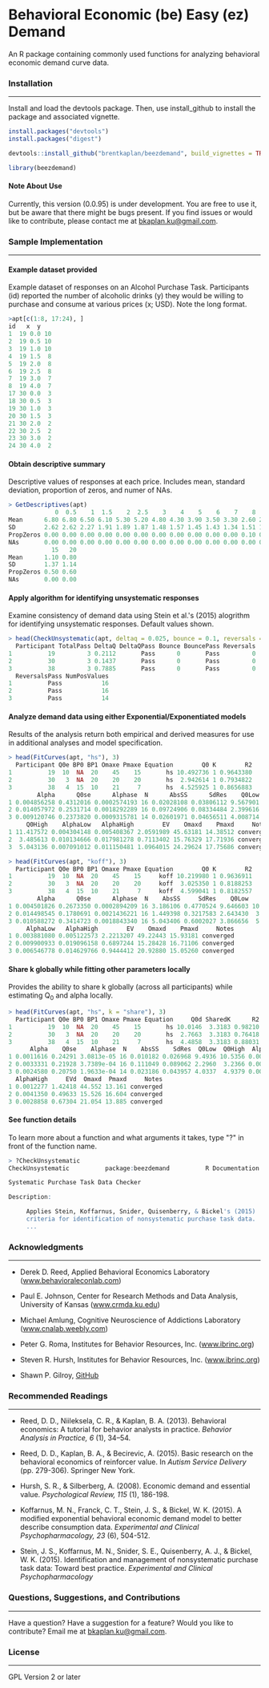 # Behavioral Economic (be) Easy (ez) Demand
An R package containing commonly used functions for analyzing behavioral economic demand curve data.

### Installation
----------------
Install and load the devtools package. Then, use install_github to
install the package and associated vignette.

```r
install.packages("devtools")
install.packages("digest")

devtools::install_github("brentkaplan/beezdemand", build_vignettes = TRUE)

library(beezdemand)
```

#### Note About Use
Currently, this version (0.0.95) is under development. You are free to use it,
but be aware that there might be bugs present.
If you find issues or would like to contribute, please contact me at <bkaplan.ku@gmail.com>.

### Sample Implementation
-------------------------

#### Example dataset provided
Example dataset of responses on an Alcohol Purchase Task. Participants (id)
reported the number of alcoholic drinks (y) they would be willing to
purchase and consume at various prices (x; USD). Note the
long format.

```r
>apt[c(1:8, 17:24), ]
id   x  y
1  19 0.0 10
2  19 0.5 10
3  19 1.0 10
4  19 1.5  8
5  19 2.0  8
6  19 2.5  8
7  19 3.0  7
8  19 4.0  7
17 30 0.0  3
18 30 0.5  3
19 30 1.0  3
20 30 1.5  3
21 30 2.0  2
22 30 2.5  2
23 30 3.0  2
24 30 4.0  2
```

#### Obtain descriptive summary
Descriptive values of responses at each price. Includes mean, standard
deviation, proportion of zeros, and numer of NAs.

```r
> GetDescriptives(apt)
	         0  0.5    1  1.5    2  2.5    3    4    5    6    7    8    9   10
Mean      6.80 6.80 6.50 6.10 5.30 5.20 4.80 4.30 3.90 3.50 3.30 2.60 2.40 2.20
SD        2.62 2.62 2.27 1.91 1.89 1.87 1.48 1.57 1.45 1.43 1.34 1.51 1.58 1.32
PropZeros 0.00 0.00 0.00 0.00 0.00 0.00 0.00 0.00 0.00 0.00 0.00 0.10 0.10 0.10
NAs       0.00 0.00 0.00 0.00 0.00 0.00 0.00 0.00 0.00 0.00 0.00 0.00 0.00 0.00
            15   20
Mean      1.10 0.80
SD        1.37 1.14
PropZeros 0.50 0.60
NAs       0.00 0.00
```

#### Apply algorithm for identifying unsystematic responses
Examine consistency of demand data using Stein et al.'s (2015) alogrithm for identifying unsystematic
responses. Default values shown.


```r
> head(CheckUnsystematic(apt, deltaq = 0.025, bounce = 0.1, reversals = 0, ncons0 = 2), 3)
  Participant TotalPass DeltaQ DeltaQPass Bounce BouncePass Reversals
1          19         3 0.2112       Pass      0       Pass         0
2          30         3 0.1437       Pass      0       Pass         0
3          38         3 0.7885       Pass      0       Pass         0
  ReversalsPass NumPosValues
1          Pass           16
2          Pass           16
3          Pass           14
```

#### Analyze demand data using either Exponential/Exponentiated models
Results of the analysis return both empirical and derived measures for
use in additional analyses and model specification.

```r
> head(FitCurves(apt, "hs"), 3)
  Participant Q0e BP0 BP1 Omaxe Pmaxe Equation        Q0 K        R2
1          19  10  NA  20    45    15       hs 10.492736 1 0.9643380
2          30   3  NA  20    20    20       hs  2.942614 1 0.7934822
3          38   4  15  10    21     7       hs  4.525925 1 0.8656883
        Alpha      Q0se      Alphase  N      AbsSS      SdRes    Q0Low
1 0.004856258 0.4312016 0.0002574193 16 0.02028108 0.03806112 9.567901
2 0.014057972 0.2531714 0.0018292289 16 0.09724906 0.08334484 2.399616
3 0.009120746 0.2373820 0.0009315781 14 0.02601971 0.04656511 4.008714
     Q0High    AlphaLow   AlphaHigh        EV    Omaxd    Pmaxd     Notes
1 11.417572 0.004304148 0.005408367 2.0591989 45.63181 14.38512 converged
2  3.485613 0.010134666 0.017981278 0.7113402 15.76329 17.71936 converged
3  5.043136 0.007091012 0.011150481 1.0964015 24.29624 17.75686 converged

> head(FitCurves(apt, "koff"), 3)
  Participant Q0e BP0 BP1 Omaxe Pmaxe Equation        Q0 K        R2
1          19  10  NA  20    45    15     koff 10.219980 1 0.9636911
2          30   3  NA  20    20    20     koff  3.025350 1 0.8188253
3          38   4  15  10    21     7     koff  4.599041 1 0.8182557
        Alpha      Q0se      Alphase  N    AbsSS     SdRes    Q0Low    Q0High
1 0.004501826 0.2673350 0.0002894209 16 3.186106 0.4770524 9.646603 10.793356
2 0.014498545 0.1780691 0.0021436221 16 1.449398 0.3217583 2.643430  3.407271
3 0.010588272 0.3414723 0.0018843340 16 5.043406 0.6002027 3.866656  5.331426
     AlphaLow   AlphaHigh        EV    Omaxd    Pmaxd     Notes
1 0.003881080 0.005122573 2.2213207 49.22443 15.93181 converged
2 0.009900933 0.019096158 0.6897244 15.28428 16.71106 converged
3 0.006546778 0.014629766 0.9444412 20.92880 15.05260 converged
```

#### Share k globally while fitting other parameters locally
Provides the ability to share k globally (across all participants)
while estimating Q<sub>0</sub> and alpha locally.

```r
> head(FitCurves(apt, "hs", k = "share"), 3)
  Participant Q0e BP0 BP1 Omaxe Pmaxe Equation     Q0d SharedK      R2
1          19  10  NA  20    45    15       hs 10.0146  3.3183 0.98210
2          30   3  NA  20    20    20       hs  2.7663  3.3183 0.76418
3          38   4  15  10    21     7       hs  4.4858  3.3183 0.88031
      Alpha    Q0se    Alphase  N    AbsSS    SdRes  Q0Low  Q0High  AlphaLow
1 0.0011616 0.24291 3.0813e-05 16 0.010182 0.026968 9.4936 10.5356 0.0010955
2 0.0033331 0.21928 3.7389e-04 16 0.111049 0.089062 2.2960  3.2366 0.0025312
3 0.0024580 0.20750 1.9633e-04 14 0.023186 0.043957 4.0337  4.9379 0.0020302
  AlphaHigh     EVd  Omaxd  Pmaxd     Notes
1 0.0012277 1.42418 44.552 13.161 converged
2 0.0041350 0.49633 15.526 16.604 converged
3 0.0028858 0.67304 21.054 13.885 converged
```

#### See function details
To learn more about a function and what arguments it takes, type "?"
in front of the function name.

```r
> ?CheckUnsystematic
CheckUnsystematic          package:beezdemand          R Documentation

Systematic Purchase Task Data Checker

Description:

     Applies Stein, Koffarnus, Snider, Quisenberry, & Bickel's (2015)
     criteria for identification of nonsystematic purchase task data.
     ...
```

### Acknowledgments
-------------------

- Derek D. Reed, Applied Behavioral Economics Laboratory
(www.behavioraleconlab.com)

- Paul E. Johnson, Center for Research Methods and Data Analysis, University of Kansas
(www.crmda.ku.edu)

- Michael Amlung, Cognitive Neuroscience of Addictions Laboratory
(www.cnalab.weebly.com)

- Peter G. Roma, Institutes for Behavior Resources, Inc.
(www.ibrinc.org)

- Steven R. Hursh, Institutes for Behavior Resources, Inc.
(www.ibrinc.org)

- Shawn P. Gilroy, [GitHub](https://github.com/miyamot0)

### Recommended Readings
------------------------

- Reed, D. D., Niileksela, C. R., & Kaplan, B. A. (2013). Behavioral economics: A tutorial for behavior analysts in practice. *Behavior Analysis in Practice, 6* (1), 34–54.

- Reed, D. D., Kaplan, B. A., & Becirevic, A. (2015). Basic research on the behavioral economics of reinforcer value. In *Autism Service Delivery* (pp. 279-306). Springer New York.

- Hursh, S. R., & Silberberg, A. (2008). Economic demand and essential value. *Psychological Review, 115* (1), 186-198.

- Koffarnus, M. N., Franck, C. T., Stein, J. S., & Bickel, W. K. (2015). A modified exponential behavioral economic demand model to better describe consumption data. *Experimental and Clinical Psychopharmacology, 23* (6), 504-512.

- Stein, J. S., Koffarnus, M. N., Snider, S. E., Quisenberry, A. J., & Bickel, W. K. (2015). Identification and management of nonsystematic purchase task data: Toward best practice. *Experimental and Clinical Psychopharmacology*

### Questions, Suggestions, and Contributions
---------------------------------------------

Have a question? Have a suggestion for a feature? Would you like to contribute? Email me at <bkaplan.ku@gmail.com>.

### License
-----------

GPL Version 2 or later
